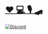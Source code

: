 #  [♥️ 💻 🎙️ 🛹](https://linktr.ee/doemser)
[![Discord](https://img.shields.io/discord/1182376215164751892?color=000000&label=Discord&logo=discord&logoColor=fff&style=for-the-badge)](https://discord.com/invite/tRcqvNUA)
